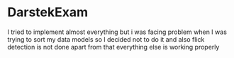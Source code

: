 # DarstekExam

I tried to implement almost everything but i was facing problem when I was trying to sort my data models so I decided not to do it
and also flick detection is not done apart from that everything else is working properly
